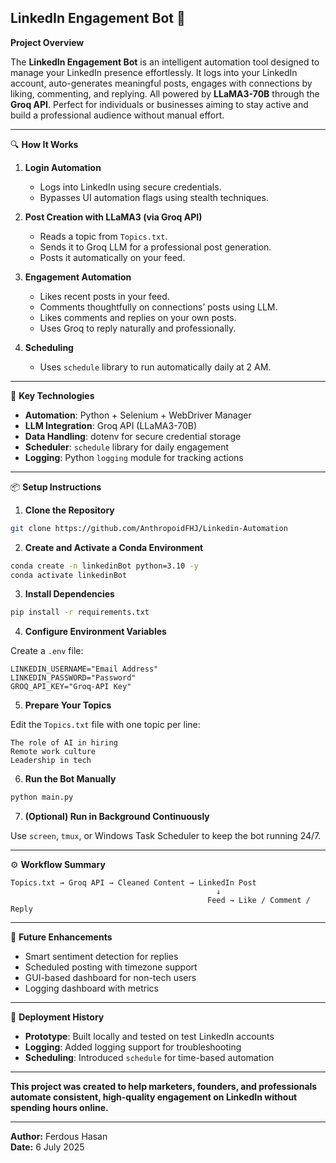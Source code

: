 ## LinkedIn Engagement Bot 🤖

**Project Overview**

The **LinkedIn Engagement Bot** is an intelligent automation tool designed to manage your LinkedIn presence effortlessly. It logs into your LinkedIn account, auto-generates meaningful posts, engages with connections by liking, commenting, and replying. All powered by **LLaMA3-70B** through the **Groq API**. Perfect for individuals or businesses aiming to stay active and build a professional audience without manual effort.

---

🔍 **How It Works**

1. **Login Automation**
   * Logs into LinkedIn using secure credentials.
   * Bypasses UI automation flags using stealth techniques.

2. **Post Creation with LLaMA3 (via Groq API)**
   * Reads a topic from `Topics.txt`.
   * Sends it to Groq LLM for a professional post generation.
   * Posts it automatically on your feed.

3. **Engagement Automation**
   * Likes recent posts in your feed.
   * Comments thoughtfully on connections’ posts using LLM.
   * Likes comments and replies on your own posts.
   * Uses Groq to reply naturally and professionally.

4. **Scheduling**
   * Uses `schedule` library to run automatically daily at 2 AM.

---

🔧 **Key Technologies**

* **Automation**: Python + Selenium + WebDriver Manager
* **LLM Integration**: Groq API (LLaMA3-70B)
* **Data Handling**: dotenv for secure credential storage
* **Scheduler**: `schedule` library for daily engagement
* **Logging**: Python `logging` module for tracking actions

---

📦 **Setup Instructions**

1. **Clone the Repository**

```bash
git clone https://github.com/AnthropoidFHJ/Linkedin-Automation
```

2. **Create and Activate a Conda Environment**

```bash
conda create -n linkedinBot python=3.10 -y
conda activate linkedinBot
```

3. **Install Dependencies**

```bash
pip install -r requirements.txt
```

4. **Configure Environment Variables**

Create a `.env` file:

```env
LINKEDIN_USERNAME="Email Address"
LINKEDIN_PASSWORD="Password"
GROQ_API_KEY="Groq-API Key"
```

5. **Prepare Your Topics**

Edit the `Topics.txt` file with one topic per line:

```
The role of AI in hiring
Remote work culture
Leadership in tech
```

6. **Run the Bot Manually**

```bash
python main.py
```

7. **(Optional) Run in Background Continuously**

Use `screen`, `tmux`, or Windows Task Scheduler to keep the bot running 24/7.

---

⚙️ **Workflow Summary**

```
Topics.txt → Groq API → Cleaned Content → LinkedIn Post
                                              ↓
                                            Feed → Like / Comment / Reply
```

---

🌟 **Future Enhancements**

* Smart sentiment detection for replies
* Scheduled posting with timezone support
* GUI-based dashboard for non-tech users
* Logging dashboard with metrics

---

🧪 **Deployment History**

* **Prototype**: Built locally and tested on test LinkedIn accounts
* **Logging**: Added logging support for troubleshooting
* **Scheduling**: Introduced `schedule` for time-based automation

---

**This project was created to help marketers, founders, and professionals automate consistent, high-quality engagement on LinkedIn without spending hours online.**

---

**Author:** Ferdous Hasan  
**Date:** 6 July 2025
